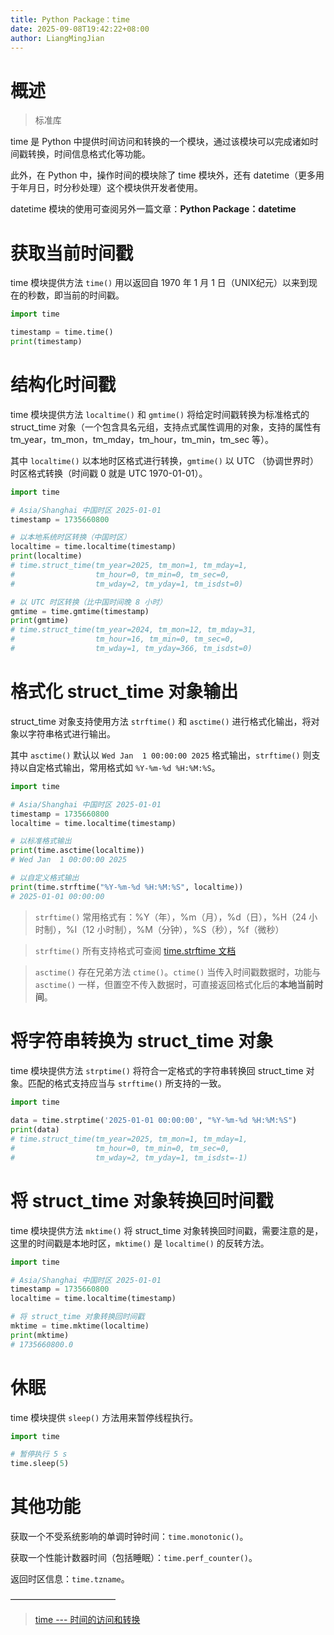 ```yaml
---
title: Python Package：time
date: 2025-09-08T19:42:22+08:00
author: LiangMingJian
---
```


# 概述

> 标准库

time 是 Python 中提供时间访问和转换的一个模块，通过该模块可以完成诸如时间戳转换，时间信息格式化等功能。

此外，在 Python 中，操作时间的模块除了 time 模块外，还有 datetime（更多用于年月日，时分秒处理）这个模块供开发者使用。

datetime 模块的使用可查阅另外一篇文章：**Python Package：datetime**

# 获取当前时间戳

time 模块提供方法 `time()` 用以返回自 1970 年 1 月 1 日（UNIX纪元）以来到现在的秒数，即当前的时间戳。

```python
import time

timestamp = time.time()
print(timestamp)
```

# 结构化时间戳

time 模块提供方法 `localtime()` 和 `gmtime()` 将给定时间戳转换为标准格式的 struct_time 对象（一个包含具名元组，支持点式属性调用的对象，支持的属性有 tm_year，tm_mon，tm_mday，tm_hour，tm_min，tm_sec 等）。

其中 `localtime()` 以本地时区格式进行转换，`gmtime()` 以 UTC （协调世界时）时区格式转换（时间戳 0 就是 UTC 1970-01-01）。

```python
import time  

# Asia/Shanghai 中国时区 2025-01-01
timestamp = 1735660800  

# 以本地系统时区转换（中国时区）
localtime = time.localtime(timestamp)  
print(localtime)  
# time.struct_time(tm_year=2025, tm_mon=1, tm_mday=1, 
#                  tm_hour=0, tm_min=0, tm_sec=0, 
#                  tm_wday=2, tm_yday=1, tm_isdst=0)

# 以 UTC 时区转换（比中国时间晚 8 小时）
gmtime = time.gmtime(timestamp)  
print(gmtime)
# time.struct_time(tm_year=2024, tm_mon=12, tm_mday=31, 
#                  tm_hour=16, tm_min=0, tm_sec=0, 
#                  tm_wday=1, tm_yday=366, tm_isdst=0)
```

# 格式化 struct_time 对象输出

struct_time 对象支持使用方法 `strftime()` 和 `asctime()` 进行格式化输出，将对象以字符串格式进行输出。

其中 `asctime()` 默认以 `Wed Jan  1 00:00:00 2025` 格式输出，`strftime()` 则支持以自定格式输出，常用格式如 `%Y-%m-%d %H:%M:%S`。

```python
import time  

# Asia/Shanghai 中国时区 2025-01-01
timestamp = 1735660800  
localtime = time.localtime(timestamp)  

# 以标准格式输出
print(time.asctime(localtime))  
# Wed Jan  1 00:00:00 2025

# 以自定义格式输出
print(time.strftime("%Y-%m-%d %H:%M:%S", localtime))
# 2025-01-01 00:00:00
```

> `strftime()` 常用格式有：%Y（年），%m（月），%d（日），%H（24 小时制），%I（12 小时制），%M（分钟），%S（秒），%f（微秒）

> `strftime()` 所有支持格式可查阅 [ time.strftime 文档 ](https://docs.python.org/zh-cn/3.13/library/time.html#time.strftime)

> `asctime()` 存在兄弟方法 `ctime()`。`ctime()` 当传入时间戳数据时，功能与 `asctime()` 一样，但置空不传入数据时，可直接返回格式化后的**本地当前时间**。

# 将字符串转换为 struct_time 对象

time 模块提供方法 `strptime()` 将符合一定格式的字符串转换回 struct_time 对象。匹配的格式支持应当与 `strftime()` 所支持的一致。

```python
import time  
  
data = time.strptime('2025-01-01 00:00:00', "%Y-%m-%d %H:%M:%S")  
print(data)
# time.struct_time(tm_year=2025, tm_mon=1, tm_mday=1, 
#                  tm_hour=0, tm_min=0, tm_sec=0, 
#                  tm_wday=2, tm_yday=1, tm_isdst=-1)
```

# 将 struct_time 对象转换回时间戳

time 模块提供方法 `mktime()` 将 struct_time 对象转换回时间戳，需要注意的是，这里的时间戳是本地时区，`mktime()` 是 `localtime()` 的反转方法。

```python
import time  

# Asia/Shanghai 中国时区 2025-01-01
timestamp = 1735660800  
localtime = time.localtime(timestamp)  

# 将 struct_time 对象转换回时间戳
mktime = time.mktime(localtime)  
print(mktime)
# 1735660800.0
```

# 休眠

time 模块提供 `sleep()` 方法用来暂停线程执行。

```python
import time

# 暂停执行 5 s
time.sleep(5)
```

# 其他功能

获取一个不受系统影响的单调时钟时间：`time.monotonic()`。

获取一个性能计数器时间（包括睡眠）：`time.perf_counter()`。

返回时区信息：`time.tzname`。

————————————

> [ time --- 时间的访问和转换 ](https://docs.python.org/zh-cn/3.13/library/time.html)
